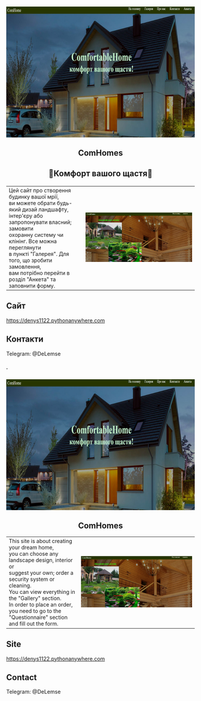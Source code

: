 <p align="center">
  <img width="700px" height='350px' src="./img_git/comhome.jpg" align="center" alt="ComHomes" />
  <h2 align="center">ComHomes</h2>
</p>
<h2><p align="center">🌸Комфорт вашого щастя🌼</p></h2>
<table>
  <td>
    Цей сайт про створення будинку вашої мрії, <br>
    ви можете обрати будь-який дизай ландшафту, <br>
    інтер'єру або запропонувати власний; замовити <br>
    охоранну систему чи клінінг. Все можна переглянути<br>
    в пункті "Галерея". Для того, що зробити замовлення, <br>
    вам потрібно перейти в розділ "Анкета" та заповнити форму.
  </td>
  <td>
    <img width="100%" height='100%' src="./img_git/galery.jpg"
  </td>
</table>


## Сайт
https://denys1122.pythonanywhere.com

## Контакти
Telegram: @DeLemse
##### .
<p align="center">
  <img width="700px" height='350px' src="./img_git/comhome.jpg" align="center" alt="ComHomes" />
  <h2 align="center">ComHomes</h2>
</p>

<table>
  <td>
    This site is about creating your dream home, <br>
    you can choose any landscape design, interior or <br>
    suggest your own;  order a security system or cleaning. <br>
    You can view everything in the "Gallery" section. <br>
    In order to place an order, you need to go to the <br>
    "Questionnaire" section and fill out the form.
  </td>
  <td>
    <img width="100%" height='100%' src="./img_git/galery.jpg"
  </td>
</table>


## Site
https://denys1122.pythonanywhere.com

## Contact
Telegram: @DeLemse
